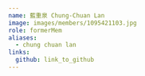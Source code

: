```yaml
---
name: 藍重泉 Chung-Chuan Lan 
image: images/members/1095421103.jpg 
role: formerMem
aliases:
  - chung chuan lan
links:
  github: link_to_github 
---
```

